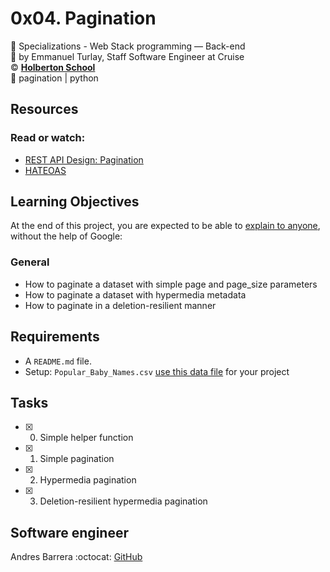 # 0x04. Pagination
:open_file_folder: Specializations - Web Stack programming ― Back-end  
:bust_in_silhouette: by Emmanuel Turlay, Staff Software Engineer at Cruise  
:copyright: **[Holberton School](https://www.holbertonschool.com/)**  
:bookmark: pagination | python

## Resources
### Read or watch:
* [REST API Design: Pagination](https://www.moesif.com/blog/technical/api-design/REST-API-Design-Filtering-Sorting-and-Pagination/#pagination)
* [HATEOAS](https://en.wikipedia.org/wiki/HATEOAS)

## Learning Objectives
At the end of this project, you are expected to be able to [explain to anyone](https://fs.blog/2012/04/feynman-technique/), without the help of Google:
### General
* How to paginate a dataset with simple page and page_size parameters
* How to paginate a dataset with hypermedia metadata
* How to paginate in a deletion-resilient manner

## Requirements
* A ```README.md``` file.
* Setup: ```Popular_Baby_Names.csv```
[use this data file](https://holbertonintranet.s3.amazonaws.com/uploads/misc/2020/5/7d3576d97e7560ae85135cc214ffe2b3412c51d7.csv?X-Amz-Algorithm=AWS4-HMAC-SHA256&X-Amz-Credential=AKIARDDGGGOUWMNL5ANN%2F20201028%2Fus-east-1%2Fs3%2Faws4_request&X-Amz-Date=20201028T180509Z&X-Amz-Expires=86400&X-Amz-SignedHeaders=host&X-Amz-Signature=e4fd78590fbaaa488de6f1378eeacdebe7b80f147baa83317be61978b085429c) for your project

## Tasks
* [x] 0. Simple helper function
* [x] 1. Simple pagination
* [x] 2. Hypermedia pagination
* [x] 3. Deletion-resilient hypermedia pagination

## Software engineer
Andres Barrera
:octocat: [GitHub](https://github.com/MrTechi-Dev/)
